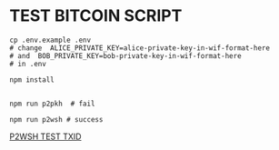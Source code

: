 # TEST BITCOIN SCRIPT

```shell
cp .env.example .env
# change  ALICE_PRIVATE_KEY=alice-private-key-in-wif-format-here
# and  BOB_PRIVATE_KEY=bob-private-key-in-wif-format-here
# in .env

npm install 


npm run p2pkh  # fail

npm run p2wsh # success
```
[P2WSH TEST TXID](https://mempool.space/testnet/tx/91f44ac066c2c2ad7cc865eed0ccb68632bb9f5fc6ed18bb408a16749864df12)
